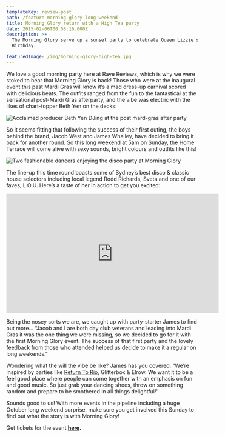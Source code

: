 ```yaml
---
templateKey: review-post
path: /feature-morning-glory-long-weekend
title: Morning Glory return with a High Tea party
date: 2015-02-06T00:58:16.000Z
description: >+
  The Morning Glory serve up a sunset party to celebrate Queen Lizzie's
  Birthday.

featuredImage: /img/morning-glory-high-tea.jpg
---
```

We love a good morning party here at Rave Reviewz, which is why we were stoked to hear that Morning Glory is back! Those who were at the inaugural event this past Mardi Gras will know it’s a mad dress-up carnival scored with delicious beats. The outfits ranged from the fun to the fantastical at the sensational post-Mardi Gras afterparty, and the vibe was electric with the likes of chart-topper Beth Yen on the decks:

![Acclaimed producer Beth Yen  DJing at the post mard-gras after party  ](/img/beth-yen-morning-glory.jpg)

So it seems fitting that following the success of their first outing, the boys behind the brand, Jacob West and James Whalley, have decided to bring it back for another round. So this long weekend at 5am on Sunday, the Home Terrace will come alive with sexy sounds, bright colours and outfits like this!

![Two fashionable dancers enjoying the disco party at Morning Glory](/img/disco-fashion-morning-glory.jpg)

The line-up this time round boasts some of Sydney’s best disco & classic house selectors including local legend Rodd Richards, Sveta and one of our faves, L.O.U. Here’s a taste of her in action to get you excited:

<iframe src="https://www.facebook.com/plugins/video.php?href=https%3A%2F%2Fwww.facebook.com%2Fravereviewz%2Fvideos%2F1114313388776421%2F&show_text=0&width=560" width="560" height="315" style="border:none;overflow:hidden" scrolling="no" frameborder="0" allowTransparency="true" allowFullScreen="true"></iframe>

Being the nosey sorts we are, we caught up with party-starter James to find out more... “Jacob and I are both day club veterans and leading into Mardi Gras it was the one thing we were missing, so we decided to go for it with the first Morning Glory event. The success of that first party and the lovely feedback from those who attended helped us decide to make it a regular on long weekends."
<br>

Wondering what the will the vibe be like? James has you covered. “We’re inspired by parties like [Return To Rio](https://ravereviewz.net/interview/ricky-cooper), Glitterbox & Elrow. We want it to be a feel good place where people can come together with an emphasis on fun and good music. So just grab your dancing shoes, throw on something random and prepare to be smothered in all things delightful!'
<br>

Sounds good to us! With more events in the pipeline including a huge October long weekend surprise, make sure you get involved this Sunday to find out what the story is with Morning Glory!
<br>

Get tickets for the event [**here**](https://www.eventbrite.com.au/e/morning-glory-tickets-58760803144?aff=efbeventtix&fbclid=IwAR0S2cILfUDef_YaRDpHKXxhNbkLqL-aiyeEuksqnT2_9GUeZD0wkAQ08LM)**.**
